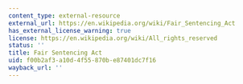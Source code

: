 ```yaml
---
content_type: external-resource
external_url: https://en.wikipedia.org/wiki/Fair_Sentencing_Act
has_external_license_warning: true
license: https://en.wikipedia.org/wiki/All_rights_reserved
status: ''
title: Fair Sentencing Act
uid: f00b2af3-a10d-4f55-870b-e87401dc7f16
wayback_url: ''
---
```


